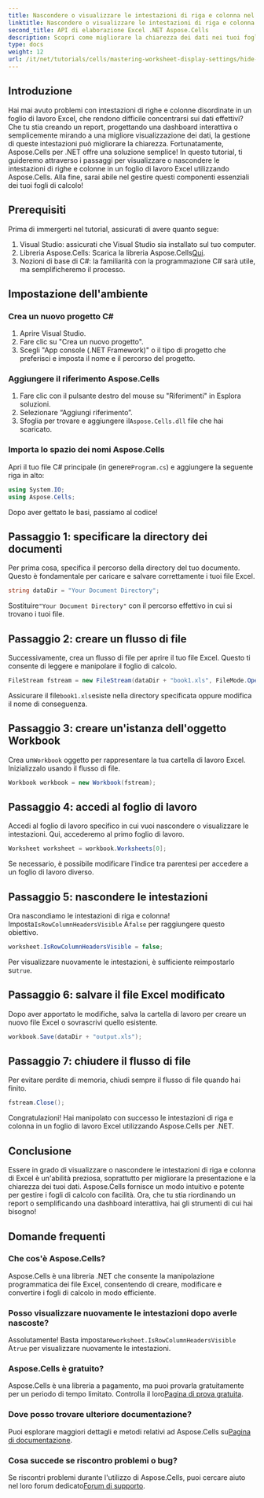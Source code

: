 ```yaml
---
title: Nascondere o visualizzare le intestazioni di riga e colonna nel foglio di lavoro
linktitle: Nascondere o visualizzare le intestazioni di riga e colonna nel foglio di lavoro
second_title: API di elaborazione Excel .NET Aspose.Cells
description: Scopri come migliorare la chiarezza dei dati nei tuoi fogli di lavoro Excel visualizzando o nascondendo in modo efficace le intestazioni di righe e colonne utilizzando la libreria Aspose.Cells per .NET.
type: docs
weight: 12
url: /it/net/tutorials/cells/mastering-worksheet-display-settings/hide-display-row-column-headers/
---
```

## Introduzione

Hai mai avuto problemi con intestazioni di righe e colonne disordinate in un foglio di lavoro Excel, che rendono difficile concentrarsi sui dati effettivi? Che tu stia creando un report, progettando una dashboard interattiva o semplicemente mirando a una migliore visualizzazione dei dati, la gestione di queste intestazioni può migliorare la chiarezza. Fortunatamente, Aspose.Cells per .NET offre una soluzione semplice! In questo tutorial, ti guideremo attraverso i passaggi per visualizzare o nascondere le intestazioni di righe e colonne in un foglio di lavoro Excel utilizzando Aspose.Cells. Alla fine, sarai abile nel gestire questi componenti essenziali dei tuoi fogli di calcolo!

## Prerequisiti

Prima di immergerti nel tutorial, assicurati di avere quanto segue:

1. Visual Studio: assicurati che Visual Studio sia installato sul tuo computer.
2.  Libreria Aspose.Cells: Scarica la libreria Aspose.Cells[Qui](https://releases.aspose.com/cells/net/).
3. Nozioni di base di C#: la familiarità con la programmazione C# sarà utile, ma semplificheremo il processo.

## Impostazione dell'ambiente

### Crea un nuovo progetto C#

1. Aprire Visual Studio.
2. Fare clic su "Crea un nuovo progetto".
3. Scegli "App console (.NET Framework)" o il tipo di progetto che preferisci e imposta il nome e il percorso del progetto.

### Aggiungere il riferimento Aspose.Cells

1. Fare clic con il pulsante destro del mouse su "Riferimenti" in Esplora soluzioni.
2. Selezionare “Aggiungi riferimento”.
3.  Sfoglia per trovare e aggiungere il`Aspose.Cells.dll` file che hai scaricato.

### Importa lo spazio dei nomi Aspose.Cells

 Apri il tuo file C# principale (in genere`Program.cs`) e aggiungere la seguente riga in alto:

```csharp
using System.IO;
using Aspose.Cells;
```

Dopo aver gettato le basi, passiamo al codice!

## Passaggio 1: specificare la directory dei documenti

Per prima cosa, specifica il percorso della directory del tuo documento. Questo è fondamentale per caricare e salvare correttamente i tuoi file Excel.

```csharp
string dataDir = "Your Document Directory";
```

 Sostituire`"Your Document Directory"` con il percorso effettivo in cui si trovano i tuoi file.

## Passaggio 2: creare un flusso di file

Successivamente, crea un flusso di file per aprire il tuo file Excel. Questo ti consente di leggere e manipolare il foglio di calcolo.

```csharp
FileStream fstream = new FileStream(dataDir + "book1.xls", FileMode.Open);
```

 Assicurare il file`book1.xls`esiste nella directory specificata oppure modifica il nome di conseguenza.

## Passaggio 3: creare un'istanza dell'oggetto Workbook

 Crea un`Workbook` oggetto per rappresentare la tua cartella di lavoro Excel. Inizializzalo usando il flusso di file.

```csharp
Workbook workbook = new Workbook(fstream);
```

## Passaggio 4: accedi al foglio di lavoro

Accedi al foglio di lavoro specifico in cui vuoi nascondere o visualizzare le intestazioni. Qui, accederemo al primo foglio di lavoro.

```csharp
Worksheet worksheet = workbook.Worksheets[0];
```

Se necessario, è possibile modificare l'indice tra parentesi per accedere a un foglio di lavoro diverso.

## Passaggio 5: nascondere le intestazioni

 Ora nascondiamo le intestazioni di riga e colonna! Imposta`IsRowColumnHeadersVisible` A`false` per raggiungere questo obiettivo.

```csharp
worksheet.IsRowColumnHeadersVisible = false;
```

 Per visualizzare nuovamente le intestazioni, è sufficiente reimpostarlo su`true`.

## Passaggio 6: salvare il file Excel modificato

Dopo aver apportato le modifiche, salva la cartella di lavoro per creare un nuovo file Excel o sovrascrivi quello esistente.

```csharp
workbook.Save(dataDir + "output.xls");
```

## Passaggio 7: chiudere il flusso di file

Per evitare perdite di memoria, chiudi sempre il flusso di file quando hai finito.

```csharp
fstream.Close();
```

Congratulazioni! Hai manipolato con successo le intestazioni di riga e colonna in un foglio di lavoro Excel utilizzando Aspose.Cells per .NET.

## Conclusione

Essere in grado di visualizzare o nascondere le intestazioni di riga e colonna di Excel è un'abilità preziosa, soprattutto per migliorare la presentazione e la chiarezza dei tuoi dati. Aspose.Cells fornisce un modo intuitivo e potente per gestire i fogli di calcolo con facilità. Ora, che tu stia riordinando un report o semplificando una dashboard interattiva, hai gli strumenti di cui hai bisogno!

## Domande frequenti

### Che cos'è Aspose.Cells?
Aspose.Cells è una libreria .NET che consente la manipolazione programmatica dei file Excel, consentendo di creare, modificare e convertire i fogli di calcolo in modo efficiente.

### Posso visualizzare nuovamente le intestazioni dopo averle nascoste?
 Assolutamente! Basta impostare`worksheet.IsRowColumnHeadersVisible` A`true` per visualizzare nuovamente le intestazioni.

### Aspose.Cells è gratuito?
 Aspose.Cells è una libreria a pagamento, ma puoi provarla gratuitamente per un periodo di tempo limitato. Controlla il loro[Pagina di prova gratuita](https://releases.aspose.com/).

### Dove posso trovare ulteriore documentazione?
 Puoi esplorare maggiori dettagli e metodi relativi ad Aspose.Cells su[Pagina di documentazione](https://reference.aspose.com/cells/net/).

### Cosa succede se riscontro problemi o bug?
 Se riscontri problemi durante l'utilizzo di Aspose.Cells, puoi cercare aiuto nel loro forum dedicato[Forum di supporto](https://forum.aspose.com/c/cells/9).